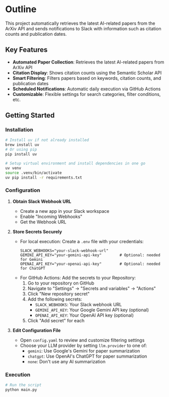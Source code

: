 # Outline

This project automatically retrieves the latest AI-related papers from the ArXiv API and sends notifications to Slack with information such as citation counts and publication dates.

## Key Features

- **Automated Paper Collection**: Retrieves the latest AI-related papers from ArXiv API
- **Citation Display**: Shows citation counts using the Semantic Scholar API
- **Smart Filtering**: Filters papers based on keywords, citation counts, and publication dates
- **Scheduled Notifications**: Automatic daily execution via GitHub Actions
- **Customizable**: Flexible settings for search categories, filter conditions, etc.

## Getting Started

### Installation

```bash
# Install uv if not already installed
brew install uv
# Or using pip
pip install uv

# Setup virtual environment and install dependencies in one go
uv venv
source .venv/bin/activate
uv pip install -r requirements.txt
```

### Configuration

1. **Obtain Slack Webhook URL**

   - Create a new app in your Slack workspace
   - Enable "Incoming Webhooks"
   - Get the Webhook URL

2. **Store Secrets Securely**

   - For local execution: Create a `.env` file with your credentials:
     ```
     SLACK_WEBHOOKS="your-slack-webhook-url"
     GEMINI_API_KEY="your-gemini-api-key"        # Optional: needed for Gemini
     OPENAI_API_KEY="your-openai-api-key"        # Optional: needed for ChatGPT
     ```
   - For GitHub Actions: Add the secrets to your Repository:
     1. Go to your repository on GitHub
     2. Navigate to "Settings" → "Secrets and variables" → "Actions"
     3. Click "New repository secret"
     4. Add the following secrets:
        - `SLACK_WEBHOOKS`: Your Slack webhook URL
        - `GEMINI_API_KEY`: Your Google Gemini API key (optional)
        - `OPENAI_API_KEY`: Your OpenAI API key (optional)
     5. Click "Add secret" for each

3. **Edit Configuration File**
   - Open `config.yaml` to review and customize filtering settings
   - Choose your LLM provider by setting `llm.provider` to one of:
     - `gemini`: Use Google's Gemini for paper summarization
     - `chatgpt`: Use OpenAI's ChatGPT for paper summarization
     - `none`: Don't use any AI summarization

### Execution

```bash
# Run the script
python main.py
```
